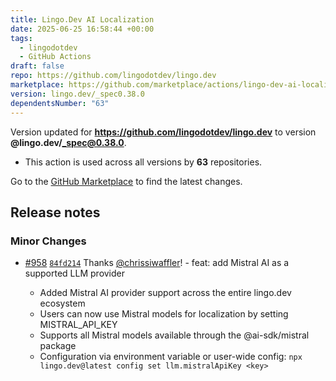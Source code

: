 ```yaml
---
title: Lingo.Dev AI Localization
date: 2025-06-25 16:58:44 +00:00
tags:
  - lingodotdev
  - GitHub Actions
draft: false
repo: https://github.com/lingodotdev/lingo.dev
marketplace: https://github.com/marketplace/actions/lingo-dev-ai-localization
version: lingo.dev/_spec0.38.0
dependentsNumber: "63"
---
```



Version updated for **https://github.com/lingodotdev/lingo.dev** to version **@lingo.dev/_spec@0.38.0**.
- This action is used across all versions by **63** repositories.

Go to the [GitHub Marketplace](https://github.com/marketplace/actions/lingo-dev-ai-localization) to find the latest changes.

## Release notes

### Minor Changes

-   [#958](https://github.com/lingodotdev/lingo.dev/pull/958) [`84fd214`](https://github.com/lingodotdev/lingo.dev/commit/84fd214a21766e7683c5d645fcb8c4c0162eb0b6) Thanks [@chrissiwaffler](https://github.com/chrissiwaffler)! - feat: add Mistral AI as a supported LLM provider

    -   Added Mistral AI provider support across the entire lingo.dev ecosystem
    -   Users can now use Mistral models for localization by setting MISTRAL_API_KEY
    -   Supports all Mistral models available through the @ai-sdk/mistral package
    -   Configuration via environment variable or user-wide config: `npx lingo.dev@latest config set llm.mistralApiKey <key>`

